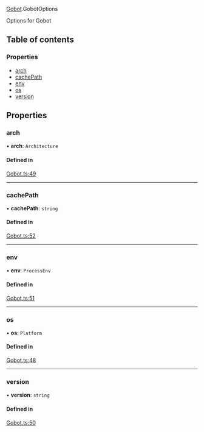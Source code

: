 [Gobot](../modules/Gobot.md).GobotOptions

Options for Gobot

## Table of contents

### Properties

- [arch](Gobot.GobotOptions.md#arch)
- [cachePath](Gobot.GobotOptions.md#cachepath)
- [env](Gobot.GobotOptions.md#env)
- [os](Gobot.GobotOptions.md#os)
- [version](Gobot.GobotOptions.md#version)

## Properties

### arch

• **arch**: `Architecture`

#### Defined in

[Gobot.ts:49](https://github.com/benallfree/gobot/blob/v1.0.0-alpha.23/src/Gobot.ts#L49)

___

### cachePath

• **cachePath**: `string`

#### Defined in

[Gobot.ts:52](https://github.com/benallfree/gobot/blob/v1.0.0-alpha.23/src/Gobot.ts#L52)

___

### env

• **env**: `ProcessEnv`

#### Defined in

[Gobot.ts:51](https://github.com/benallfree/gobot/blob/v1.0.0-alpha.23/src/Gobot.ts#L51)

___

### os

• **os**: `Platform`

#### Defined in

[Gobot.ts:48](https://github.com/benallfree/gobot/blob/v1.0.0-alpha.23/src/Gobot.ts#L48)

___

### version

• **version**: `string`

#### Defined in

[Gobot.ts:50](https://github.com/benallfree/gobot/blob/v1.0.0-alpha.23/src/Gobot.ts#L50)
